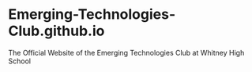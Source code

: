 # Emerging-Technologies-Club.github.io
The Official Website of the Emerging Technologies Club at Whitney High School
